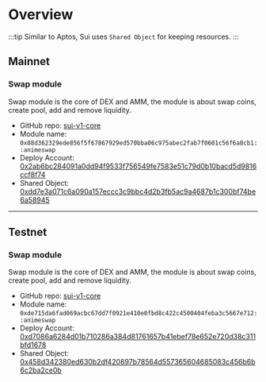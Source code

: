 # Overview

:::tip
Similar to Aptos, Sui uses `Shared Object` for keeping resources.
:::

## Mainnet
### Swap module
Swap module is the core of DEX and AMM, the module is about swap coins, create pool, add and remove liquidity.
* GitHub repo: [sui-v1-core](https://github.com/AnimeSwap/sui-v1-core/tree/v1.0.0)
* Module name: `0x88d362329ede856f5f67867929ed570bba06c975abec2fab7f0601c56f6a8cb1::animeswap`
* Deploy Account: [0x2ab6bc284091a0dd94f9533f756549fe7583e51c79d0b10bacd5d9816ccf8f74](https://explorer.sui.io/address/0x2ab6bc284091a0dd94f9533f756549fe7583e51c79d0b10bacd5d9816ccf8f74?network=mainnet)
* Shared Object: [0xdd7e3a071c6a090a157eccc3c9bbc4d2b3fb5ac9a4687b1c300bf74be6a58945](https://explorer.sui.io/object/0xdd7e3a071c6a090a157eccc3c9bbc4d2b3fb5ac9a4687b1c300bf74be6a58945?network=testnet)

------

## Testnet

### Swap module
Swap module is the core of DEX and AMM, the module is about swap coins, create pool, add and remove liquidity.
* GitHub repo: [sui-v1-core](https://github.com/AnimeSwap/sui-v1-core)
* Module name: `0xde715da6fad069acbc67dd7f0921e410e0fbd8c422c4500404feba3c5667e712::animeswap`
* Deploy Account: [0xd7086a6284d01b710286a384d81761657b41ebef78e652e720d38c311bfd1678](https://explorer.sui.io/address/0xd7086a6284d01b710286a384d81761657b41ebef78e652e720d38c311bfd1678?network=testnet)
* Shared Object: [0x458d342380ed630b2df420897b78564d557365604685083c456b6b6c2ba2ce0b](https://explorer.sui.io/object/0x458d342380ed630b2df420897b78564d557365604685083c456b6b6c2ba2ce0b?network=testnet)